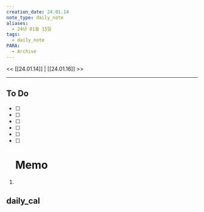 ```yaml
---
creation_date: 24.01.14
note_type: daily_note
aliases:
  - 24년 01월 15일
tags:
  - daily_note
PARA:
  - Archive
---
```

<< [[24.01.14]] | [[24.01.16]] >>

---
## To Do
- [ ]  
- [ ]  
- [ ] 
- [ ] 
- [ ] 
- [ ] # Memo
1.  

## daily_cal